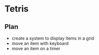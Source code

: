 # Tetris

## Plan

* create a system to display items in a grid
* move an item with keyboard
* move an item on a timer
